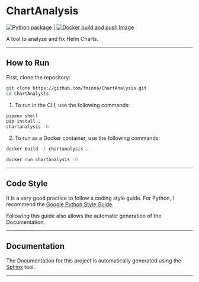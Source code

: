 # ChartAnalysis

[![Python package](https://github.com/fminna/python_skeleton/actions/workflows/python_test.yaml/badge.svg?branch=master)](https://github.com/fminna/python_skeleton/actions/workflows/python_test.yaml) | [![Docker build and push Image](https://github.com/fminna/python_skeleton/actions/workflows/docker_push.yaml/badge.svg?branch=master)](https://github.com/fminna/python_skeleton/actions/workflows/docker_push.yaml)

A tool to analyze and fix Helm Charts.

----------

## How to Run

First, clone the repository:

```bash
git clone https://github.com/fminna/ChartAnalysis.git
cd ChartAnalysis
```

1. To run in the CLI, use the following commands:

```bash
pipenv shell
pip install .
chartanalysis -h
```

2. To run as a Docker container, use the following commands:

```bash
docker build -t chartanalysis .

docker run chartanalysis -h
```

----------

## Code Style

It is a very good practice to follow a coding style guide. For Python, I recommend the [Google Python Style Guide](https://google.github.io/styleguide/pyguide.html).

Following this guide also allows the automatic generation of the Documentation.

----------

## Documentation

The Documentation for this project is automatically generated using the [Sphinx](https://www.sphinx-doc.org/en/master/) tool.

----------
